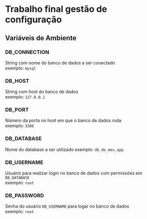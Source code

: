# Trabalho final gestão de configuração

## Variáveis de Ambiente

### DB_CONNECTION
String com nome do banco de dados a ser conectado  
exemplo: `mysql`

### DB_HOST
String com host do banco de dados  
exemplo: `127.0.0.1`

### DB_PORT
Número da porta no host em que o banco de dados roda  
exemplo: `3306`

### DB_DATABASE
Nome do database a ser utilizado
exemplo: `db_do_meu_app`

### DB_USERNAME
Usuário para realizar login no banco de dados com permissões em `DB_DATABASE`  
exemplo: `root`

### DB_PASSWORD
Senha do usuário `DB_USERNAME` para logar no banco de dados  
exemplo: `root`
